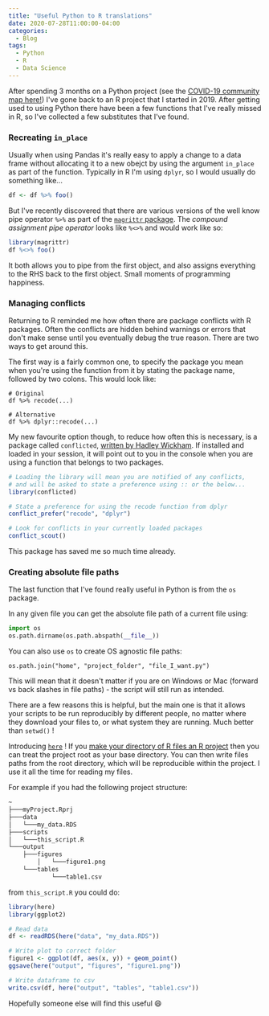 ```yaml
---
title: "Useful Python to R translations"
date: 2020-07-28T11:00:00-04:00
categories: 
  - Blog
tags:
  - Python
  - R
  - Data Science
---
```



After spending 3 months on a Python project (see the [COVID-19 community map here!](https://ninadicara.co.uk/projects/covid-community-map/)) I've gone back to an R project that I started in 2019. After getting used to using Python there have been a few functions that I've really missed in R, so I've collected a few substitutes that I've found. 

### Recreating `in_place`

Usually when using Pandas it's really easy to apply a change to a data frame without allocating it to a new obejct by using the argument `in_place` as part of the function. Typically in R I'm using `dplyr`, so I would usually do something like...

```R
df <- df %>% foo()
```

But I've recently discovered that there are various versions of the well know pipe operator `%>%` as part of the [`magrittr` package](https://cran.r-project.org/web/packages/magrittr/vignettes/magrittr.html). The *compound assignment pipe operator* looks like `%<>%` and would work like so:

```R
library(magrittr)
df %<>% foo()
```

It both allows you to pipe from the first object, and also assigns everything to the RHS back to the first object. Small moments of programming happiness.

### Managing conflicts 

Returning to R reminded me how often there are package conflicts with R packages. Often the conflicts are hidden behind warnings or errors that don't make sense until you eventually debug the true reason. There are two ways to get around this. 

The first way is a fairly common one, to specify the package you mean when you're using the function from it by stating the package name, followed by two colons. This would look like: 

```
# Original 
df %>% recode(...)

# Alternative 
df %>% dplyr::recode(...)
```

My new favourite option though, to reduce how often this is necessary, is a package called `conflicted`, [written by Hadley Wickham](https://conflicted.r-lib.org/). If installed and loaded in your session, it will point out to you in the console when you are using a function that belongs to two packages. 

```R
# Loading the library will mean you are notified of any conflicts, 
# and will be asked to state a preference using :: or the below...
library(conflicted)

# State a preference for using the recode function from dplyr
conflict_prefer("recode", "dplyr")

# Look for conflicts in your currently loaded packages
conflict_scout()
```

This package has saved me so much time already.


### Creating absolute file paths

The last function that I've found really useful in Python is from the `os` package. 

In any given file you can get the absolute file path of a current file using:

```python
import os
os.path.dirname(os.path.abspath(__file__))
```

You can also use `os` to create OS agnostic file paths: 

```
os.path.join("home", "project_folder", "file_I_want.py")
```

This will mean that it doesn't matter if you are on Windows or Mac (forward vs back slashes in file paths) - the script will still run as intended. 

There are a few reasons this is helpful, but the main one is that it allows your scripts to be run reproducibly by different people, no matter where they download your files to, or what system they are running. Much better than `setwd()` !

Introducing [`here`](https://here.r-lib.org/) !  If you [make your directory of R files an R project](https://support.rstudio.com/hc/en-us/articles/200526207-Using-Projects) then you can treat the project root as your base directory. You can then write files paths from the root directory, which will be reproducible within the project. I use it all the time for reading my files. 

For example if you had the following project structure:

```bash
~
├───myProject.Rprj
├───data
│   └───my_data.RDS
├───scripts
│   └───this_script.R
└───output
    ├───figures
		│   └───figure1.png
    └───tables
		    └───table1.csv
```

from `this_script.R` you could do:

```R
library(here)
library(ggplot2)

# Read data
df <- readRDS(here("data", "my_data.RDS"))

# Write plot to correct folder
figure1 <- ggplot(df, aes(x, y)) + geom_point()
ggsave(here("output", "figures", "figure1.png"))

# Write dataframe to csv
write.csv(df, here("output", "tables", "table1.csv"))
```



Hopefully someone else will find this useful :smile: